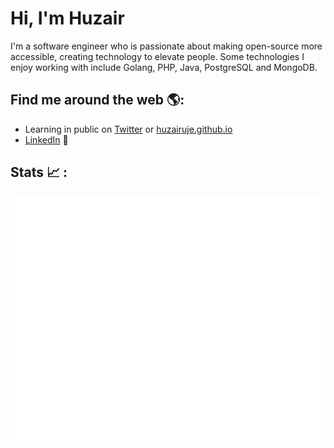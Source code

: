 # Hi, I'm Huzair

I'm a software engineer who is passionate about making open-source more accessible, creating technology to elevate people. Some technologies I enjoy working with include Golang, PHP, Java, PostgreSQL and MongoDB.


## Find me around the web 🌎:
- Learning in public on <a href="https://twitter.com/HuzairUje">Twitter</a> or <a href="https://huzairuje.github.io/portfolio/">huzairuje.github.io</a> 
- <a href="https://www.linkedin.com/in/muhammadhuzair-327479b2/">LinkedIn</a> 💼

## Stats 📈 :

![Metrics](https://github.com/huzairuje/huzairuje/blob/master/github-metrics.svg)